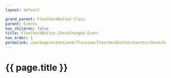 ```yaml
---
layout: default

grand_parent: FlexCheckButton Class
parent: Events
has_children: false
title: FlexCheckButton.CheckChanged Event
nav_order: 1
permalink: /package/extension4/flexview/flexcheckbutton/events/checkchanged
---
```

# {{ page.title }}
